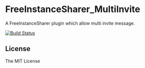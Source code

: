 # FreeInstanceSharer_MultiInvite

A FreeInstanceSharer plugin which allow multi invite message.

[![Build Status](https://github.com/LiangYuxuan/FreeInstanceSharer_MultiInvite/workflows/build/badge.svg)](https://github.com/LiangYuxuan/FreeInstanceSharer_MultiInvite/actions?workflow=build)

## License

The MIT License
